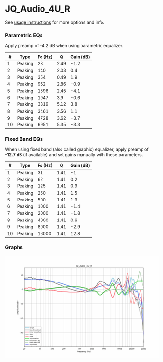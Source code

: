 # JQ_Audio_4U_R
See [usage instructions](https://github.com/jaakkopasanen/AutoEq#usage) for more options and info.

### Parametric EQs
Apply preamp of -4.2 dB when using parametric equalizer.

|   # | Type    |   Fc (Hz) |    Q |   Gain (dB) |
|-----|---------|-----------|------|-------------|
|   1 | Peaking |        28 | 2.49 |        -1.2 |
|   2 | Peaking |       140 | 2.03 |         0.4 |
|   3 | Peaking |       354 | 0.49 |         1.9 |
|   4 | Peaking |       962 | 2.86 |        -0.9 |
|   5 | Peaking |      1596 | 2.45 |        -4.1 |
|   6 | Peaking |      1947 | 3.9  |        -0.6 |
|   7 | Peaking |      3319 | 5.12 |         3.8 |
|   8 | Peaking |      3461 | 3.56 |         1.1 |
|   9 | Peaking |      4728 | 3.62 |        -3.7 |
|  10 | Peaking |      6951 | 5.35 |        -3.3 |

### Fixed Band EQs
When using fixed band (also called graphic) equalizer, apply preamp of **-12.7 dB** (if available) and set gains manually with these parameters.

|   # | Type    |   Fc (Hz) |    Q |   Gain (dB) |
|-----|---------|-----------|------|-------------|
|   1 | Peaking |        31 | 1.41 |        -1   |
|   2 | Peaking |        62 | 1.41 |         0.2 |
|   3 | Peaking |       125 | 1.41 |         0.9 |
|   4 | Peaking |       250 | 1.41 |         1.5 |
|   5 | Peaking |       500 | 1.41 |         1.9 |
|   6 | Peaking |      1000 | 1.41 |        -1.4 |
|   7 | Peaking |      2000 | 1.41 |        -1.8 |
|   8 | Peaking |      4000 | 1.41 |         0.6 |
|   9 | Peaking |      8000 | 1.41 |        -2.9 |
|  10 | Peaking |     16000 | 1.41 |        12.8 |

### Graphs
![](./JQ_Audio_4U_R.png)
